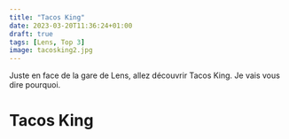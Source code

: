 ```yaml
---
title: "Tacos King"
date: 2023-03-20T11:36:24+01:00
draft: true
tags: [Lens, Top 3]
image: tacosking2.jpg
---
```


Juste en face de la gare de Lens, allez découvrir Tacos King. Je vais vous dire pourquoi.
<!--more-->
# Tacos King
